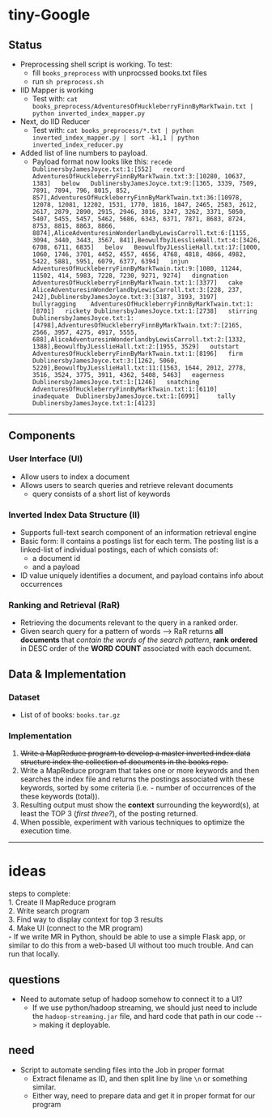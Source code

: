 # tiny-Google
## Status

  * Preprocessing shell script is working. To test: 
      - fill `books_preprocess` with unprocssed books.txt files
      - run `sh preprocess.sh`
  * IID Mapper is working
       - Test with: `cat books_preprocess/AdventuresOfHuckleberryFinnByMarkTwain.txt | python inverted_index_mapper.py`
  * Next, do IID Reducer     
       - Test with: `cat books_preprocess/*.txt | python inverted_index_mapper.py | sort -k1,1 | python inverted_index_reducer.py` 
  * Added list of line numbers to payload.
       - Payload format now looks like this:
       `recede	DublinersbyJamesJoyce.txt:1:[552]  
record	AdventuresOfHuckleberryFinnByMarkTwain.txt:3:[10280, 10637, 1383]  
below	DublinersbyJamesJoyce.txt:9:[1365, 3339, 7509, 7891, 7894, 796, 8015, 852, 857],AdventuresOfHuckleberryFinnByMarkTwain.txt:36:[10978, 12078, 12081, 12202, 1531, 1770, 1816, 1847, 2465, 2583, 2612, 2617, 2879, 2890, 2915, 2946, 3016, 3247, 3262, 3371, 5050, 5407, 5455, 5457, 5462, 5686, 6343, 6371, 7871, 8683, 8724, 8753, 8815, 8863, 8866, 8874],AliceAdventuresinWonderlandbyLewisCarroll.txt:6:[1155, 3094, 3440, 3443, 3567, 841],BeowulfbyJLesslieHall.txt:4:[3426, 6708, 6711, 6835]  
belov	BeowulfbyJLesslieHall.txt:17:[1000, 1060, 1746, 3701, 4452, 4557, 4656, 4768, 4818, 4866, 4982, 5422, 5881, 5951, 6079, 6377, 6394]  
injun	AdventuresOfHuckleberryFinnByMarkTwain.txt:9:[1080, 11244, 11502, 414, 5983, 7228, 7230, 9271, 9274]  
dingnation	AdventuresOfHuckleberryFinnByMarkTwain.txt:1:[3377]  
cake	AliceAdventuresinWonderlandbyLewisCarroll.txt:3:[228, 237, 242],DublinersbyJamesJoyce.txt:3:[3187, 3193, 3197]  
bullyragging	AdventuresOfHuckleberryFinnByMarkTwain.txt:1:[8701]  
rickety	DublinersbyJamesJoyce.txt:1:[2738]  
stirring	DublinersbyJamesJoyce.txt:1:[4798],AdventuresOfHuckleberryFinnByMarkTwain.txt:7:[2165, 2566, 3957, 4275, 4917, 5555, 688],AliceAdventuresinWonderlandbyLewisCarroll.txt:2:[1332, 1388],BeowulfbyJLesslieHall.txt:2:[1955, 3529]  
outstart	AdventuresOfHuckleberryFinnByMarkTwain.txt:1:[8196]  
firm	DublinersbyJamesJoyce.txt:3:[1262, 5060, 5220],BeowulfbyJLesslieHall.txt:11:[1563, 1644, 2012, 2778, 3516, 3524, 3775, 3911, 4362, 5408, 5463]  
eagerness	DublinersbyJamesJoyce.txt:1:[1246]  
snatching	AdventuresOfHuckleberryFinnByMarkTwain.txt:1:[6110]  
inadequate	DublinersbyJamesJoyce.txt:1:[6991]    
tally	DublinersbyJamesJoyce.txt:1:[4123]  `

-------
## Components
### User Interface (UI)
  * Allow users to index a document
  * Allows users to search queries and retrieve relevant documents
    - query consists of a short list of keywords

### Inverted Index Data Structure (II)
  * Supports full-text search component of an information retrieval engine
  * Basic form: II contains a postings list for each term. The posting list
    is a linked-list of individual postings, each of which consists of:
      - a document id
      - and a payload
  * ID value uniquely identifies a document, and payload contains info about occurrences

### Ranking and Retrieval (RaR)
  * Retrieving the documents relevant to the query in a ranked order.
  * Given search query for a pattern of words --> RaR returns **all documents** that *contain the words of the search pattern*, **rank ordered** in DESC order of the **WORD COUNT** associated with each document.

## Data & Implementation
### Dataset
  * List of of books: `books.tar.gz`

### Implementation
  1. ~~Write a MapReduce program to develop a master inverted index data structure index the collection of documents in the books repo.~~
  2. Write a MapReduce program that takes one or more keywords and then searches the index file and returns the postings associated with these keywords, sorted by some criteria (i.e. - number of occurrences of the these keywords (total)).
  3. Resulting output must show the **context** surrounding the keyword(s), at least the TOP 3 (*first three?*), of the posting returned.
  4. When possible, experiment with various techniques to optimize the execution time.


------------

ideas
=========
steps to complete:  
    1. Create II MapReduce program  
    2. Write search program  
    3. Find way to display context for top 3 results  
    4. Make UI (connect to the MR program)  
        -  If we write MR in Python, should be able to use a simple Flask app, or similar to do this from a web-based UI without too much trouble. And can run that locally.

questions
---------
  * Need to automate setup of hadoop somehow to connect it to a UI?
    - If we use python/hadoop streaming, we should just need to include the `hadoop-streaming.jar` file, and hard code that path in our code --> making it deployable.


need
---------
  * Script to automate sending files into the Job in proper format
    - Extract filename as ID, and then split line by line `\n` or something similar.
    - Either way, need to prepare data and get it in proper format for our program
